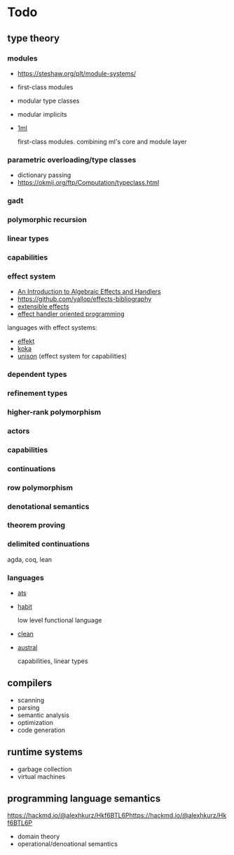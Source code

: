 # Todo

## type theory

### modules
- <https://steshaw.org/plt/module-systems/>
- first-class modules
- modular type classes
- modular implicits

- [1ml](https://people.mpi-sws.org/~rossberg/1ml/)

    first-class modules. combining ml's core and module layer


### parametric overloading/type classes
- dictionary passing
- <https://okmij.org/ftp/Computation/typeclass.html>

### gadt

### polymorphic recursion

### linear types

### capabilities

### effect system

- [An Introduction to Algebraic Effects and Handlers](https://www.eff-lang.org/handlers-tutorial.pdf)
- <https://github.com/yallop/effects-bibliography>
- [extensible effects](https://okmij.org/ftp/Haskell/extensible/)
- [effect handler oriented programming](https://effect-handlers.org/#papers)

languages with effect systems:
- [effekt](https://effekt-lang.org/)
- [koka](https://koka-lang.github.io/koka/doc/book.html)
- [unison](https://www.unison-lang.org) (effect system for capabilities)

### dependent types

### refinement types

### higher-rank polymorphism

### actors

### capabilities

### continuations

### row polymorphism

### denotational semantics

### theorem proving

### delimited continuations

agda, coq, lean

### languages

- [ats](https://www.cs.bu.edu/~hwxi/atslangweb/Papers.html)
- [habit](https://www.habit-lang.org/)

    low level functional language

- [clean](https://wiki.clean.cs.ru.nl/Clean)
- [austral](https://austral-lang.org/)

    capabilities, linear types

## compilers

- scanning
- parsing
- semantic analysis
- optimization
- code generation

## runtime systems

- garbage collection
- virtual machines

## programming language semantics

<https://hackmd.io/@alexhkurz/Hkf6BTL6Phttps://hackmd.io/@alexhkurz/Hkf6BTL6P>

- domain theory
- operational/denoational semantics
